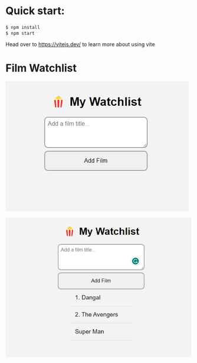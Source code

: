 # Quick start:

```
$ npm install
$ npm start
```

Head over to https://vitejs.dev/ to learn more about using vite

# Film Watchlist

![Alt text](image.png)

![Alt text](Watchlist.png)
